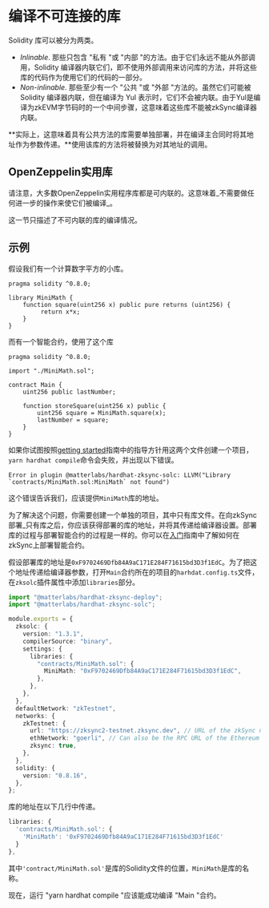 # 编译不可连接的库

Solidity 库可以被分为两类。

- _Inlinable_. 那些只包含 "私有 "或 "内部 "的方法。由于它们永远不能从外部调用，Solidity 编译器内联它们，即不使用外部调用来访问库的方法，并将这些库的代码作为使用它们的代码的一部分。
- _Non-inlinable_. 那些至少有一个 "公共 "或 "外部 "方法的。虽然它们可能被 Solidity 编译器内联，但在编译为 Yul 表示时，它们不会被内联。由于Yul是编译为zkEVM字节码时的一个中间步骤，这意味着这些库不能被zkSync编译器内联。

**实际上，这意味着具有公共方法的库需要单独部署，并在编译主合同时将其地址作为参数传递。**使用该库的方法将被替换为对其地址的调用。


## OpenZeppelin实用库

请注意，大多数OpenZeppelin实用程序库都是可内联的。这意味着_不需要做任何进一步的操作来使它们被编译_。

这一节只描述了不可内联的库的编译情况。

## 示例

假设我们有一个计算数字平方的小库。

```solidity
pragma solidity ^0.8.0;

library MiniMath {
    function square(uint256 x) public pure returns (uint256) {
         return x*x;
    }
}
```

而有一个智能合约，使用了这个库

```solidity
pragma solidity ^0.8.0;

import "./MiniMath.sol";

contract Main {
    uint256 public lastNumber;

    function storeSquare(uint256 x) public {
        uint256 square = MiniMath.square(x);
        lastNumber = square;
    }
}
```

如果你试图按照[getting started](./getting-started.md)指南中的指导方针用这两个文件创建一个项目，`yarn hardhat compile`命令会失败，并出现以下错误。

```
Error in plugin @matterlabs/hardhat-zksync-solc: LLVM("Library `contracts/MiniMath.sol:MiniMath` not found")
```

这个错误告诉我们，应该提供`MiniMath`库的地址。

为了解决这个问题，你需要创建一个单独的项目，其中只有库文件。在向zkSync部署_只有库之后，你应该获得部署的库的地址，并将其传递给编译器设置。部署库的过程与部署智能合约的过程是一样的。你可以在[入门](./getting-started.md#write-and-deploy-a-contract)指南中了解如何在zkSync上部署智能合约。

假设部署库的地址是`0xF9702469Dfb84A9aC171E284F71615bd3D3f1EdC`。为了把这个地址传递给编译器参数，打开`Main`合约所在的项目的`harhdat.config.ts`文件，在`zksolc`插件属性中添加`libraries`部分。

```typescript
import "@matterlabs/hardhat-zksync-deploy";
import "@matterlabs/hardhat-zksync-solc";

module.exports = {
  zksolc: {
    version: "1.3.1",
    compilerSource: "binary",
    settings: {
      libraries: {
        "contracts/MiniMath.sol": {
          MiniMath: "0xF9702469Dfb84A9aC171E284F71615bd3D3f1EdC",
        },
      },
    },
  },
  defaultNetwork: "zkTestnet",
  networks: {
    zkTestnet: {
      url: "https://zksync2-testnet.zksync.dev", // URL of the zkSync network RPC
      ethNetwork: "goerli", // Can also be the RPC URL of the Ethereum network (e.g. `https://goerli.infura.io/v3/<API_KEY>`)
      zksync: true,
    },
  },
  solidity: {
    version: "0.8.16",
  },
};
```

库的地址在以下几行中传递。

```typescript
libraries: {
  'contracts/MiniMath.sol': {
    'MiniMath': '0xF9702469Dfb84A9aC171E284F71615bd3D3f1EdC'
  }
},
```

其中`'contract/MiniMath.sol'`是库的Solidity文件的位置，`MiniMath`是库的名称。

现在，运行 "yarn hardhat compile "应该能成功编译 "Main "合约。
